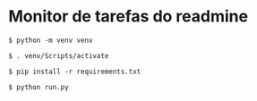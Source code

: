 # Monitor de tarefas do readmine

`$ python -m venv venv`

`$ . venv/Scripts/activate`

`$ pip install -r requirements.txt`

`$ python run.py`